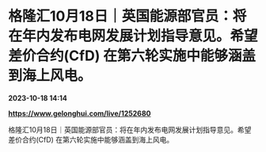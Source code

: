 # 格隆汇10月18日｜英国能源部官员：将在年内发布电网发展计划指导意见。希望差价合约(CfD) 在第六轮实施中能够涵盖到海上风电。

**2023-10-18 14:14**

**https://www.gelonghui.com/live/1252680**

格隆汇10月18日｜英国能源部官员：将在年内发布电网发展计划指导意见。希望差价合约(CfD) 在第六轮实施中能够涵盖到海上风电。